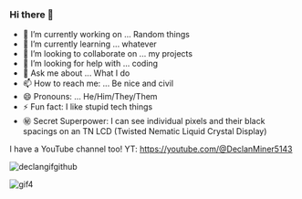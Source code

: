 ### Hi there 👋


- 🔭 I’m currently working on ... Random things
- 🌱 I’m currently learning ... whatever
- 👯 I’m looking to collaborate on ... my projects
- 🤔 I’m looking for help with ... coding
- 💬 Ask me about ... What I do
- 📫 How to reach me: ... Be nice and civil
- 😄 Pronouns: ... He/Him/They/Them
- ⚡ Fun fact: I like stupid tech things
- ㊙️ Secret Superpower: I can see individual pixels and their black spacings on an TN LCD (Twisted Nematic Liquid Crystal Display)


I have a YouTube channel too! YT: https://youtube.com/@DeclanMiner5143

![declangifgithub](https://github.com/Boonk8812/Boonk8812/assets/111024718/dca1b81a-a028-40ca-bb90-cb2fe5226924)


![gif4](https://github.com/Boonk8812/Boonk8812/assets/111024718/c2673a57-3e0a-4b5f-9eb8-910b01c9b01e)
